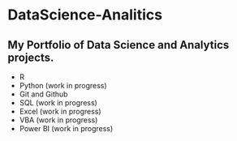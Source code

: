 # DataScience-Analitics
## My Portfolio of Data Science and Analytics projects.

- R
- Python (work in progress)
- Git and Github
- SQL (work in progress)
- Excel (work in progress)
- VBA (work in progress)
- Power BI (work in progress)
